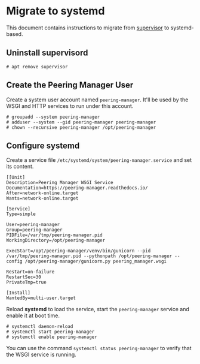 # Migrate to systemd

This document contains instructions to migrate from
[supervisor](http://supervisord.org/) to systemd-based.

## Uninstall supervisord

```no-highlight
# apt remove supervisor
```

## Create the Peering Manager User

Create a system user account named `peering-manager`. It'll be used by the WSGI
and HTTP services to run under this account.

```no-highlight
# groupadd --system peering-manager
# adduser --system --gid peering-manager peering-manager
# chown --recursive peering-manager /opt/peering-manager
```

## Configure systemd

Create a service file `/etc/systemd/system/peering-manager.service` and
set its content.

```no-highlight
[[Unit]
Description=Peering Manager WSGI Service
Documentation=https://peering-manager.readthedocs.io/
After=network-online.target
Wants=network-online.target

[Service]
Type=simple

User=peering-manager
Group=peering-manager
PIDFile=/var/tmp/peering-manager.pid
WorkingDirectory=/opt/peering-manager

ExecStart=/opt/peering-manager/venv/bin/gunicorn --pid /var/tmp/peering-manager.pid --pythonpath /opt/peering-manager --config /opt/peering-manager/gunicorn.py peering_manager.wsgi

Restart=on-failure
RestartSec=30
PrivateTmp=true

[Install]
WantedBy=multi-user.target
```

Reload **systemd** to load the service, start the `peering-manager` service and
enable it at boot time.

```no-highlight
# systemctl daemon-reload
# systemctl start peering-manager
# systemctl enable peering-manager
```

You can use the command `systemctl status peering-manager` to verify that the
WSGI service is running.

